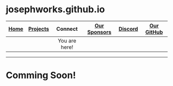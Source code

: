 # josephworks.github.io
| [Home](README.md) | [Projects](PROJECTS.md) | Connect | [Our Sponsors](SPONSORS.md) | [Discord](DISCORD.md) | [Our GitHub](http://www.github.com/josephworks) |
|-------------------|-------------------------|:-------:|-----------------------------|-----------------------|-------------------------------------------------|
|||You are here!
------
# Comming Soon!
